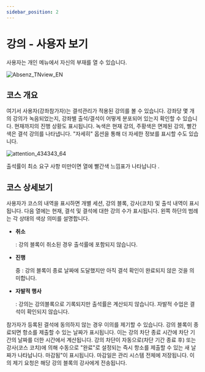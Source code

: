 ```yaml
---
sidebar_position: 2
---
```


# 강의 - 사용자 보기

사용자는 개인 메뉴에서 자신의 부재를 열 수 있습니다.

![Absenz_TNview_EN](/img/course-operation/Absenz_TNview_EN.png)

## 코스 개요

여기서 사용자(강좌참가자)는 결석관리가 적용된 강의를 볼 수 있습니다. 강좌당 몇 개의 강의가 녹음되었는지, 강좌별 출석/결석이 어떻게 분포되어 있는지 확인할 수 있습니다. 현재까지의 진행 상황도 표시됩니다. 녹색은 현재 강의, 주황색은 면제된 강의, 빨간색은 결석 강의를 나타냅니다. "자세히" 옵션을 통해 더 자세한 정보를 표시할 수도 있습니다.

![attention_434343_64](/img/course-operation/attention_434343_64.png)

출석률이 최소 요구 사항 미만이면 열에 빨간색 느낌표가 나타납니다 .

## 코스 상세보기

사용자가 코스의 내역을 표시하면 개별 세션, 강의 블록, 강사(코치) 및 출석 내역이 표시됩니다. 다음 열에는 현재, 결석 및 결석에 대한 강의 수가 표시됩니다. 왼쪽 하단의 범례는 각 상태의 색상 의미를 설명합니다.

- **취소**
    
    : 강의 블록이 취소된 경우 출석률에 포함되지 않습니다.
    
- **진행**
    
    중 : 강의 블록이 종료 날짜에 도달했지만 아직 결석 확인이 완료되지 않은 것을 의미합니다.
    
- **자발적 행사**
    
    : 강의는 강의블록으로 기록되지만 출석률은 계산되지 않습니다. 자발적 수업은 결석이 확인되지 않습니다.
    

참가자가 등록된 결석에 동의하지 않는 경우 이의를 제기할 수 있습니다. 강의 블록이 종료되면 항소를 제출할 수 있는 날짜가 표시됩니다. 이는 강의 차단 종료 시간에 차단 기간의 날짜를 더한 시간에서 계산됩니다. 강의 차단이 자동으로(차단 기간 종료 후) 또는 강사(코스 코치)에 의해 수동으로 "완료"로 설정되는 즉시 항소를 제출할 수 있는 새 날짜가 나타납니다. 마감됨"이 표시됩니다. 마감일은 관리 시스템 전체에 저장됩니다. 이의 제기 요청은 해당 강의 블록의 강사에게 전송됩니다.